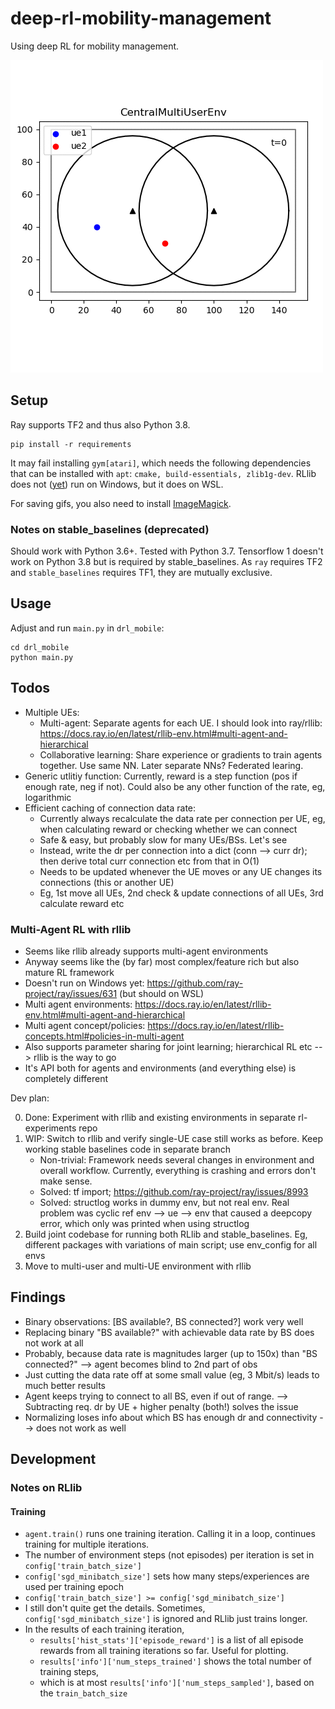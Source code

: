 # deep-rl-mobility-management

Using deep RL for mobility management.

![example](docs/gifs/v03.gif)

## Setup

Ray supports TF2 and thus also Python 3.8.

```
pip install -r requirements
```

It may fail installing `gym[atari]`, which needs the following dependencies that can be installed with `apt`:
`cmake, build-essentials, zlib1g-dev`. 
RLlib does not ([yet](https://github.com/ray-project/ray/issues/631)) run on Windows, but it does on WSL.

For saving gifs, you also need to install [ImageMagick](https://imagemagick.org/index.php).

### Notes on stable_baselines (deprecated)

Should work with Python 3.6+. Tested with Python 3.7. 
Tensorflow 1 doesn't work on Python 3.8 but is required by stable_baselines.
As `ray` requires TF2 and `stable_baselines` requires TF1, they are mutually exclusive.


## Usage

Adjust and run `main.py` in `drl_mobile`:

```
cd drl_mobile
python main.py
```

## Todos

* Multiple UEs: 
    * Multi-agent: Separate agents for each UE. I should look into ray/rllib: https://docs.ray.io/en/latest/rllib-env.html#multi-agent-and-hierarchical
    * Collaborative learning: Share experience or gradients to train agents together. Use same NN. Later separate NNs? Federated learing.
* Generic utlitiy function: Currently, reward is a step function (pos if enough rate, neg if not). Could also be any other function of the rate, eg, logarithmic
* Efficient caching of connection data rate:
    * Currently always recalculate the data rate per connection per UE, eg, when calculating reward or checking whether we can connect
    * Safe & easy, but probably slow for many UEs/BSs. Let's see
    * Instead, write the dr per connection into a dict (conn --> curr dr); then derive total curr connection etc from that in O(1)
    * Needs to be updated whenever the UE moves or any UE changes its connections (this or another UE)
    * Eg, 1st move all UEs, 2nd check & update connections of all UEs, 3rd calculate reward etc

### Multi-Agent RL with rllib

* Seems like rllib already supports multi-agent environments
* Anyway seems like the (by far) most complex/feature rich but also mature RL framework
* Doesn't run on Windows yet: https://github.com/ray-project/ray/issues/631 (but should on WSL)
* Multi agent environments: https://docs.ray.io/en/latest/rllib-env.html#multi-agent-and-hierarchical
* Multi agent concept/policies: https://docs.ray.io/en/latest/rllib-concepts.html#policies-in-multi-agent
* Also supports parameter sharing for joint learning; hierarchical RL etc --> rllib is the way to go
* It's API both for agents and environments (and everything else) is completely different

Dev plan:

0. Done: Experiment with rllib and existing environments in separate rl-experiments repo
1. WIP: Switch to rllib and verify single-UE case still works as before. Keep working stable baselines code in separate branch
    * Non-trivial: Framework needs several changes in environment and overall workflow. Currently, everything is crashing and errors don't make sense.
    * Solved: tf import; https://github.com/ray-project/ray/issues/8993
    * Solved: structlog works in dummy env, but not real env. Real problem was cyclic ref env --> ue --> env that caused a deepcopy error, which only was printed when using structlog
2. Build joint codebase for running both RLlib and stable_baselines. Eg, different packages with variations of main script; use env_config for all envs
2. Move to multi-user and multi-UE environment with rllib

## Findings

* Binary observations: [BS available?, BS connected?] work very well
* Replacing binary "BS available?" with achievable data rate by BS does not work at all
* Probably, because data rate is magnitudes larger (up to 150x) than "BS connected?" --> agent becomes blind to 2nd part of obs
* Just cutting the data rate off at some small value (eg, 3 Mbit/s) leads to much better results
* Agent keeps trying to connect to all BS, even if out of range. --> Subtracting req. dr by UE + higher penalty (both!) solves the issue
* Normalizing loses info about which BS has enough dr and connectivity --> does not work as well

## Development

### Notes on RLlib

#### Training

* `agent.train()` runs one training iteration. Calling it in a loop, continues training for multiple iterations.
* The number of environment steps (not episodes) per iteration is set in `config['train_batch_size']`
* `config['sgd_minibatch_size']` sets how many steps/experiences are used per training epoch
* `config['train_batch_size'] >= config['sgd_minibatch_size']`
* I still don't quite get the details. Sometimes, `config['sgd_minibatch_size']` is ignored and RLlib just trains longer.
* In the results of each training iteration, 
    * `results['hist_stats']['episode_reward']` is a list of all episode rewards from all training iterations so far. Useful for plotting.
    * `results['info']['num_steps_trained']` shows the total number of training steps, 
    * which is at most `results['info']['num_steps_sampled']`, based on the `train_batch_size`
